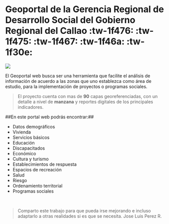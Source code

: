 # Geoportal de la Gerencia Regional de Desarrollo Social del Gobierno Regional del Callao :tw-1f476: :tw-1f475: :tw-1f467: :tw-1f46a: :tw-1f30e:

![](https://imgur.com/dwXWo2L.png)

El Geoportal web busca ser una herramienta que facilite el análisis de información de acuerdo a las zonas que uno establezca como área de estudio, para la implementación de proyectos o programas sociales.

> El proyecto cuenta con mas de **90** capas georeferenciadas, con un detalle a nivel de **manzana** y reportes digitales de los principales indicadores.

##En este portal web podrás encontrar:##

- Datos demográficos
- Vivienda
- Servicios básicos
- Educación
- Discapacitados
- Económico
- Cultura y turismo
- Establecimientos de respuesta
- Espacios de recreación
- Salud
- Riesgo
- Ordenamiento territorial
- Programas sociales

<br>

> Comparto este trabajo para que pueda irse mejorando e incluso adaptarlo a otras realidades si es que se necesita. Jose Luis Perez R.
